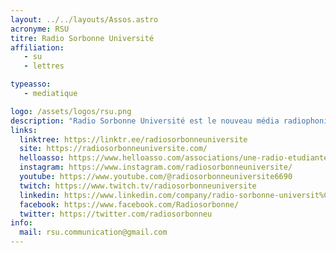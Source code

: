 ```yaml
---
layout: ../../layouts/Assos.astro
acronyme: RSU
titre: Radio Sorbonne Université
affiliation: 
   - su
   - lettres

typeasso: 
   - mediatique

logo: /assets/logos/rsu.png
description: "Radio Sorbonne Université est le nouveau média radiophonique étudiant de Sorbonne Université, ayant pour volonté de faire revivre l’ancien studio de La Sorbonne. Radio libre, laïque et sans but commercial, ce projet est appelé à se développer sur plusieurs années et souhaite s’inscrire progressivement parmi les prochains Médiatique forts de l’université. Les émissions sont disponibles sur Spotify et Deezer."
links:
  linktree: https://linktr.ee/radiosorbonneuniversite
  site: https://radiosorbonneuniversite.com/
  helloasso: https://www.helloasso.com/associations/une-radio-etudiante-a-sorbonne-universite
  instagram: https://www.instagram.com/radiosorbonneuniversite/
  youtube: https://www.youtube.com/@radiosorbonneuniversite6690
  twitch: https://www.twitch.tv/radiosorbonneuniversite
  linkedin: https://www.linkedin.com/company/radio-sorbonne-universit%C3%A9/
  facebook: https://www.facebook.com/Radiosorbonne/
  twitter: https://twitter.com/radiosorbonneu
info:
  mail: rsu.communication@gmail.com
---
```

